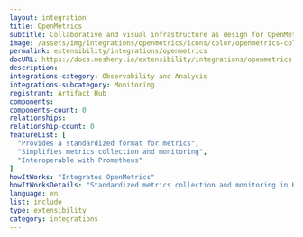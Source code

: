 ```yaml
---
layout: integration
title: OpenMetrics
subtitle: Collaborative and visual infrastructure as design for OpenMetrics
image: /assets/img/integrations/openmetrics/icons/color/openmetrics-color.svg
permalink: extensibility/integrations/openmetrics
docURL: https://docs.meshery.io/extensibility/integrations/openmetrics
description: 
integrations-category: Observability and Analysis
integrations-subcategory: Monitoring
registrant: Artifact Hub
components: 
components-count: 0
relationships: 
relationship-count: 0
featureList: [
  "Provides a standardized format for metrics",
  "Simplifies metrics collection and monitoring",
  "Interoperable with Prometheus"
]
howItWorks: "Integrates OpenMetrics"
howItWorksDetails: "Standardized metrics collection and monitoring in Kubernetes"
language: en
list: include
type: extensibility
category: integrations
---
```

